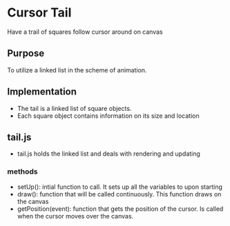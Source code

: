 # Cursor Tail

Have a trail of squares follow cursor around on canvas

## Purpose

To utilize a linked list in the scheme of animation.

## Implementation

- The tail is a linked list of square objects.
- Each square object contains information on its size and location


## tail.js

- tail.js holds the linked list and deals with rendering and updating

### methods

- setUp(): intial function to call. It sets up all the variables to upon starting
- draw(): function that will be called continuously. This function draws on the canvas
- getPosition(event): function that gets the position of the cursor. Is called when the cursor moves over the canvas.